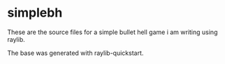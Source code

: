 # simplebh

These are the source files for a simple bullet hell game i am writing using raylib.

The base was generated with raylib-quickstart.
